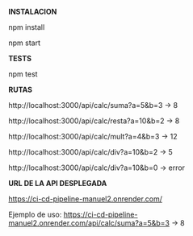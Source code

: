 **INSTALACION**

npm install

npm start

**TESTS**

npm test

**RUTAS**

 http://localhost:3000/api/calc/suma?a=5&b=3 → 8

 http://localhost:3000/api/calc/resta?a=10&b=2 → 8

 http://localhost:3000/api/calc/mult?a=4&b=3 → 12

 http://localhost:3000/api/calc/div?a=10&b=2 → 5

 http://localhost:3000/api/calc/div?a=10&b=0 → error


**URL DE LA API DESPLEGADA**

https://ci-cd-pipeline-manuel2.onrender.com/

Ejemplo de uso: https://ci-cd-pipeline-manuel2.onrender.com/api/calc/suma?a=5&b=3 → 8
